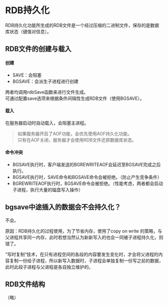 # RDB持久化
RDB持久化功能所生成的RDB文件是一个经过压缩的二进制文件，保存的是数据库状态（键值对信息）。

## RDB文件的创建与载入
#### 创建
- SAVE：会阻塞
- BGSAVE：会派生子进程进行创建

两者均调用rdbSave函数来进行文件生成。<br>
可通过配置save选项来根据条件间隔性生成RDB文件（使用BGSAVE）。

#### 载入
在服务器启动时自动载入，会阻塞主进程。
> 如果服务器开启了AOF功能，会优先使用AOF持久化功能。<br>
> 只有在AOF关闭，服务器才会使用RDB文件还原数据库状态。

#### 命令冲突
- BGSAVE执行时，客户端发送的BGREWRITEAOF会延迟至BGSAVE完成之后执行。
- BGSAVE执行时，SAVE命令和BGSAVE命令会被拒绝。（防止产生竞争条件）
- BGREWRITEAOF执行时，BGSAVE命令会被拒绝。（性能考虑，两者都会启动子进程，执行大量的磁盘写入操作）

## bgsave中途插入的数据会不会持久化？
不会。

原因：RDB持久化的过程使用，为了节省内存，使用了copy on write 的策略，与父进程共享同一内存，此时若想当然认为新新写入的也会一同被子进程持久化，则错了。

“写时复制“技术，在只有进程空间的各段的内容要发生变化时，才会将父进程的内容复制一份给子进程，所以新写入数据时，子进程会单独复制一份写之前的数据，此时此段子进程与父进程是各自独立维护的。

## RDB文件结构
（略）